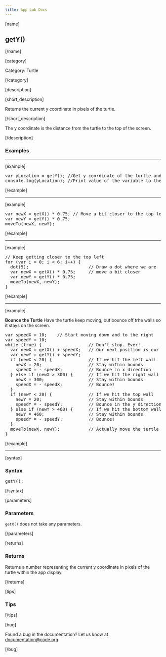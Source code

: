 ```yaml
---
title: App Lab Docs
---
```


[name]

## getY()

[/name]


[category]

Category: Turtle

[/category]

[description]

[short_description]

Returns the current y coordinate in pixels of the turtle.

[/short_description]

The y coordinate is the distance from the turtle to the top of the screen.

[/description]

### Examples
____________________________________________________

[example]

<pre>
var yLocation = getY(); //Get y coordinate of the turtle and store it in variable 'yLocation'
console.log(yLocation); //Print value of the variable to the debugging console
</pre>

[/example]

____________________________________________________

[example]

<pre>
var newX = getX() * 0.75; // Move a bit closer to the top left
var newY = getY() * 0.75;
moveTo(newX, newY);
</pre>

[/example]

____________________________________________________

[example]

<pre>
// Keep getting closer to the top left
for (var i = 0; i < 6; i++) {
  dot(5);                       // Draw a dot where we are
  var newX = getX() * 0.75;     // move a bit closer
  var newY = getY() * 0.75;
  moveTo(newX, newY);
}
</pre>

[/example]

____________________________________________________

[example]

**Bounce the Turtle** Have the turtle keep moving, but bounce off trhe walls so it stays on the screen.
<pre>
var speedX = 10;    // Start moving down and to the right
var speedY = 10;
while (true) {                  // Don't stop. Ever!
  var newX = getX() + speedX;   // Our next position is our current position plus the speed
  var newY = getY() + speedY;
  if (newX < 20) {              // If we hit the left wall
    newX = 20;                  // Stay within bounds
    speedX = - speedX;          // Bounce in x direction
  } else if (newX > 300) {      // If we hit the right wall
    newX = 300;                 // Stay within bounds
    speedX = - speedX;          // Bounce!
  }
  if (newY < 20) {              // If we hit the top wall
    newY = 20;                  // Stay within bounds
    speedY = - speedY;          // Bounce in the y direction
  } else if (newY > 460) {      // If we hit the bottom wall
    newY = 460;                 // Stay within bounds
    speedY = - speedY;          // Bounce!
  }
  moveTo(newX, newY);           // Actually move the turtle
}
</pre>

[/example]

____________________________________________________

[syntax]

### Syntax
<pre>
getY();
</pre>

[/syntax]

[parameters]

### Parameters

`getX()` does not take any parameters.

[/parameters]

[returns]

### Returns
Returns a number representing the current y coordinate in pixels of the turtle within the app display.

[/returns]

[tips]

### Tips

[/tips]

[bug]

Found a bug in the documentation? Let us know at documentation@code.org

[/bug]
